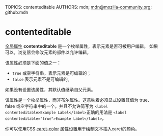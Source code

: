 TOPICS: contenteditable
AUTHORS: mdn; mdn@mozilla-community.org; github:mdn

# contenteditable

[全局属性](/zh-hans/webfrontend/HTML_Global_Attribute) **contenteditable**
是一个枚举属性，表示元素是否可被用户编辑。 如果可以，浏览器会修改元素的部件以允许编辑。

该属性必须是下面的值之一：

- `true` 或空字符串，表示元素是可编辑的；
- `false` 表示元素不是可编辑的。

如果没有设置该属性，其默认值继承自父元素。

该属性是一个枚举属性，而非布尔属性。这意味着必须显式设置其值为 true、false 或空字符串中的一个，并且不允许简写为
`<label contenteditable>Example Label</label>`正确的用法是 `<label contenteditable="true">Example Label</label>`。

你可以使用CSS [caret-color](/zh-hans/webfrontend/caret-color) 属性设置用于绘制文本插入caret的颜色。
